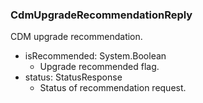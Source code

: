 ### CdmUpgradeRecommendationReply
CDM upgrade recommendation.

- isRecommended: System.Boolean
  - Upgrade recommended flag.
- status: StatusResponse
  - Status of recommendation request.
